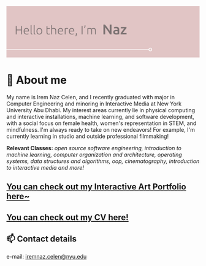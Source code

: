 ![Hello, its Naz](./HelloWorld.svg)

# 💬 About me
My name is Irem Naz Celen, and I recently graduated with major in Computer Engineering and minoring in Interactive Media at New York University Abu Dhabi. My interest areas currently lie in physical computing and interactive installations, machine learning, and software development, with a social focus on female health, women's representation in STEM, and mindfulness. I'm always ready to take on new endeavors! For example, I'm currently learning in studio and outside professional filmmaking!

**Relevant Classes:** *open source software engineering, introduction to machine learning, computer organization and architecture, operating systems, data structures and algorithms, oop, cinematography, introduction to interactive media and more!*

## [You can check out my Interactive Art Portfolio here~](https://www.figma.com/proto/2zZoRyFWrosb4ZRVZB5mg8/Portfolio---Naz-New-Edition?node-id=0-242&p=f&t=uoVchTPEtIHhUX4C-0&scaling=contain&content-scaling=fixed&page-id=0%3A1)


## [You can check out my CV here!](https://github.com/irem-naz/irem-naz/blob/main/Irem_Naz_Celen_Resume.pdf)

## 📫 Contact details
e-mail: [iremnaz.celen@nyu.edu](mailto:iremnaz.celen@nyu.edu)




